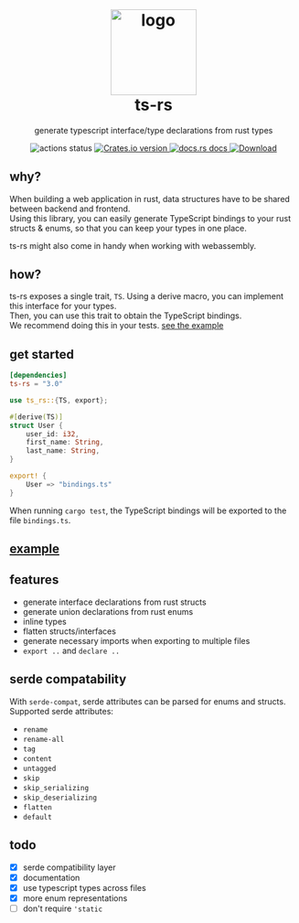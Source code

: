<h1 align="center" style="padding-top: 0; margin-top: 0;">
    <img width="150px" src="https://raw.githubusercontent.com/Aleph-Alpha/ts-rs/main/logo.png" alt="logo">
    <br/>
    ts-rs
</h1>
<p align="center">
   generate typescript interface/type declarations from rust types
</p>

<div align="center">
  <!-- Github Actions -->
  <img src="https://img.shields.io/github/workflow/status/Aleph-Alpha/ts-rs/Test?style=flat-square" alt="actions status" />
  <a href="https://crates.io/crates/ts-rs">
    <img src="https://img.shields.io/crates/v/ts-rs.svg?style=flat-square"
    alt="Crates.io version" />
  </a>
  <a href="https://docs.rs/ts-rs">
    <img src="https://img.shields.io/badge/docs-latest-blue.svg?style=flat-square"
      alt="docs.rs docs" />
  </a>
  <a href="https://crates.io/crates/ts-rs">
    <img src="https://img.shields.io/crates/d/ts-rs.svg?style=flat-square"
      alt="Download" />
  </a>
</div>

## why?
When building a web application in rust, data structures have to be shared between backend and frontend.  
Using this library, you can easily generate TypeScript bindings to your rust structs & enums, so that you can keep your
types in one place.

ts-rs might also come in handy when working with webassembly.

## how?
ts-rs exposes a single trait, `TS`. Using a derive macro, you can implement this interface for your types.  
Then, you can use this trait to obtain the TypeScript bindings.  
We recommend doing this in your tests. [see the example](https://github.com/Aleph-Alpha/ts-rs/blob/main/example/src/lib.rs)

## get started
```toml
[dependencies]
ts-rs = "3.0"
```

```rust
use ts_rs::{TS, export};

#[derive(TS)]
struct User {
    user_id: i32,
    first_name: String,
    last_name: String,
}

export! {
    User => "bindings.ts"
}
```
When running `cargo test`, the TypeScript bindings will be exported to the file `bindings.ts`.

## [example](https://github.com/Aleph-Alpha/ts-rs/blob/main/example/src/lib.rs)

## features
- generate interface declarations from rust structs
- generate union declarations from rust enums
- inline types
- flatten structs/interfaces
- generate necessary imports when exporting to multiple files
- `export ..` and `declare ..`

## serde compatability
With `serde-compat`, serde attributes can be parsed for enums and structs.  
Supported serde attributes:
- `rename`
- `rename-all`
- `tag`
- `content`
- `untagged`
- `skip`
- `skip_serializing`
- `skip_deserializing`
- `flatten`
- `default`

## todo
- [x] serde compatibility layer
- [x] documentation
- [x] use typescript types across files
- [x] more enum representations
- [ ] don't require `'static`
